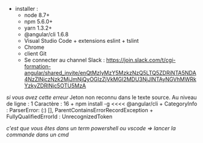 * installer : 
   * node 8.7+
   * npm 5.6.0+ 
   * yarn 1.3.2+ 
   * @angular/cli 1.6.8
   * Visual Studio Code + extensions eslint + tslint
   * Chrome
   * client Git
   * Se connecter au channel Slack :
https://join.slack.com/t/cgi-formation-angular/shared_invite/enQtMzIyMzY5MzkzNzQ5LTQ5ZDRiNTA5NDA4NzZlNjczNzk2MjJmNjQyOGIzZjVkMGI2MDU3NjJlNTAyNGVhMWRkYzkyZDRlNjc5OTU5MzA
 
*si vous avez cette erreur*
    Jeton non reconnu dans le texte source.
    Au niveau de ligne : 1 Caractère : 16
    + npm install -g  <<<< @angular/cli
    + CategoryInfo          : ParserError: (:) [], ParentContainsErrorRecordException
    + FullyQualifiedErrorId : UnrecognizedToken

*c'est que vous êtes dans un term powershell ou vscode => lancer la commande dans un cmd*


